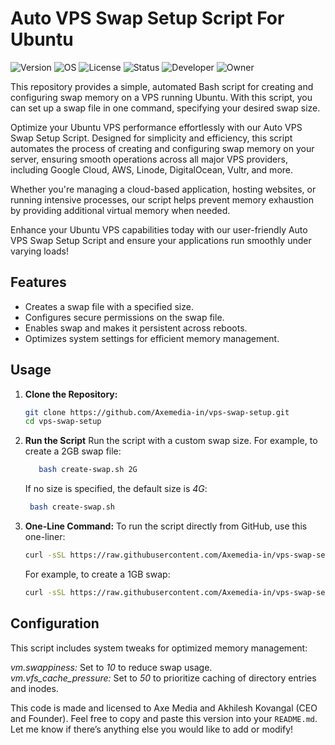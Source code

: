 # Auto VPS Swap Setup Script For Ubuntu

![Version](https://img.shields.io/badge/Version-1.1-blue)
![OS](https://img.shields.io/badge/OS-Ubuntu-lightgray)
![License](https://img.shields.io/badge/License-MIT-brightgreen)
![Status](https://img.shields.io/badge/Status-stable-brightgreen)
![Developer](https://img.shields.io/badge/Developer-Akhilesh%20Kovangal-lightblue)
![Owner](https://img.shields.io/badge/Owner-Axe%20Media(IN)-lightblue)

This repository provides a simple, automated Bash script for creating and configuring swap memory on a VPS running Ubuntu. With this script, you can set up a swap file in one command, specifying your desired swap size.

Optimize your Ubuntu VPS performance effortlessly with our Auto VPS Swap Setup Script. Designed for simplicity and efficiency, this script automates the process of creating and configuring swap memory on your server, ensuring smooth operations across all major VPS providers, including Google Cloud, AWS, Linode, DigitalOcean, Vultr, and more.

Whether you're managing a cloud-based application, hosting websites, or running intensive processes, our script helps prevent memory exhaustion by providing additional virtual memory when needed.

Enhance your Ubuntu VPS capabilities today with our user-friendly Auto VPS Swap Setup Script and ensure your applications run smoothly under varying loads!

## Features

- Creates a swap file with a specified size.
- Configures secure permissions on the swap file.
- Enables swap and makes it persistent across reboots.
- Optimizes system settings for efficient memory management.

## Usage

1. **Clone the Repository:**

   ```bash
   git clone https://github.com/Axemedia-in/vps-swap-setup.git
   cd vps-swap-setup
   ```
   
2. **Run the Script**
   Run the script with a custom swap size. For example, to create a 2GB swap file:
   ```bash
      bash create-swap.sh 2G
   ```
      
   If no size is specified, the default size is *4G*:
   ```bash
    bash create-swap.sh
   ```

3. **One-Line Command:**
   To run the script directly from GitHub, use this one-liner:
   ```bash
   curl -sSL https://raw.githubusercontent.com/Axemedia-in/vps-swap-setup/main/create-swap.sh | bash -s <SWAP_SIZE>
   ```
   For example, to create a 1GB swap:
   ```bash
   curl -sSL https://raw.githubusercontent.com/Axemedia-in/vps-swap-setup/main/create-swap.sh | bash -s 1G
   ```
   
## Configuration

This script includes system tweaks for optimized memory management:

*vm.swappiness:* Set to *10* to reduce swap usage. <br>
*vm.vfs_cache_pressure:* Set to *50* to prioritize caching of directory entries and inodes.

<be>

This code is made and licensed to Axe Media and Akhilesh Kovangal (CEO and Founder).
Feel free to copy and paste this version into your `README.md`. Let me know if there’s anything else you would like to add or modify!
